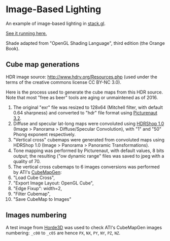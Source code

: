 # Image-Based Lighting
An example of image-based lighting in [stack.gl](http://stack.gl).

[See it running here.](http://oparisy.github.io/ImageBasedLighting/)

Shade adapted from "OpenGL Shading Language", third edition (the Orange Book).

## Cube map generations
HDR image source: http://www.hdrv.org/Resources.php (used under the terms of the creative commons license CC BY-NC 3.0).

Here is the process used to generate the cube maps from this HDR source. Note that most "free as beer" tools are aging or unmaintened as of 2016.
1. The original "exr" file was resized to 128x64 (Mitchell filter, with default 0.64 sharpness) and converted to "hdr" file format using [Picturenaut 3.2](http://www.hdrlabs.com/picturenaut/).
2. Diffuse and specular lat-long maps were convoluted using [HDRShop 1.0](http://www.gamedev.net/topic/477273-hdr-shop-no-longer-available/) (Image > Panorama > Diffuse/Specular Convolution), with "1" and "50" Phong exponent respectively.
3. "Vertical cross" cubemaps were generated from convoluted maps using HDRShop 1.0 (Image > Panorama > Panoramic Transformations).
4. Tone mapping was performed by Picturenaut, with default values, 8 bits output; the resulting ("ow dynamic range" files was saved to jpeg with a quality of 70.
5. The vertical cross cubemaps to 6 images conversions was performed by ATI's [CubeMapGen](http://developer.amd.com/tools-and-sdks/archive/legacy-cpu-gpu-tools/cubemapgen/):
  1. "Load Cube Cross",
  2. "Export Image Layout: OpenGL Cube",
  3. "Edge Fixup": width=2,
  4. "Filter Cubemap",
  5. "Save CubeMap to Images"

## Images numbering
A test image from [Horde3D](http://open-projects.net/~shahn/darcs/old/Horde3D_Linux_64bit/Horde3D/Docs/_formats.html)
 was used to check ATI's CubeMapGen images numbering: `_c00` to `_c05` are hence `PX`, `NX`, `PY`, `NY`, `PZ`, `NZ`.
 
